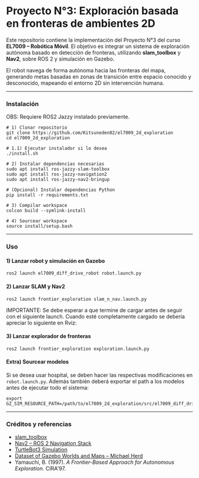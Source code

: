# Proyecto N°3: Exploración basada en fronteras de ambientes 2D

Este repositorio contiene la implementación del Proyecto N°3 del curso **EL7009 – Robótica Móvil**. El objetivo es integrar un sistema de exploración autónoma basado en detección de fronteras, utilizando **slam_toolbox** y **Nav2**, sobre ROS 2 y simulación en Gazebo.

El robot navega de forma autónoma hacia las fronteras del mapa, generando metas basadas en zonas de transición entre espacio conocido y desconocido, mapeando el entorno 2D sin intervención humana.

---

### Instalación
OBS: Requiere ROS2 Jazzy instalado previamente.

```
# 1) Clonar repositorio
git clone https://github.com/Kitsuneden02/el7009_2d_exploration
cd el7009_2d_exploration

# 1.1) Ejecutar instalador si lo desea
./install.sh

# 2) Instalar dependencias necesarias
sudo apt install ros-jazzy-slam-toolbox
sudo apt install ros-jazzy-navigation2
sudo apt install ros-jazzy-nav2-bringup

# (Opcional) Instalar dependencias Python
pip install -r requirements.txt

# 3) Compilar workspace
colcon build --symlink-install

# 4) Sourcear workspace
source install/setup.bash
```

---

### Uso

#### 1) Lanzar robot y simulación en Gazebo
```
ros2 launch el7009_diff_drive_robot robot.launch.py
```
#### 2) Lanzar SLAM y Nav2
```
ros2 launch frontier_exploration slam_n_nav.launch.py
```
IMPORTANTE: Se debe esperar a que termine de cargar antes de seguir con el siguiente launch. Cuando esté completamente cargado se debería apreciar lo siguiente en Rviz:

#### 3) Lanzar explorador de fronteras
```
ros2 launch frontier_exploration exploration.launch.py
```

#### Extra) Sourcear modelos
Si se desea usar hospital, se deben hacer las respectivas modificaciones en `robot.launch.py`. Además también deberá exportar el path a los modelos antes de ejecutar todo el sistema:
```
export GZ_SIM_RESOURCE_PATH=/path/to/el7009_2d_exploration/src/el7009_diff_drive_robot/models/hospital/model
```

---

### Créditos y referencias

* [slam\_toolbox](https://github.com/SteveMacenski/slam_toolbox)
* [Nav2 – ROS 2 Navigation Stack](https://github.com/ros-planning/navigation2)
* [TurtleBot3 Simulation](https://github.com/ROBOTIS-GIT/turtlebot3_simulations)
* [Dataset of Gazebo Worlds and Maps – Michael Herd](https://github.com/mlherd/Dataset-of-Gazebo-Worlds-Models-and-Maps)
* Yamauchi, B. (1997). *A Frontier-Based Approach for Autonomous Exploration*. CIRA'97.

